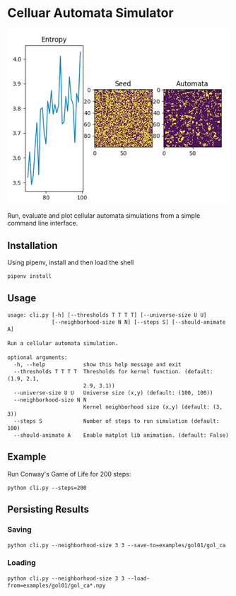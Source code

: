 # Celluar Automata Simulator

![](images/plot-example.png)

Run, evaluate and plot cellular automata simulations from a simple command line interface.

## Installation

Using pipenv, install and then load the shell

```
pipenv install
```

## Usage

```
usage: cli.py [-h] [--thresholds T T T T] [--universe-size U U]
              [--neighborhood-size N N] [--steps S] [--should-animate A]

Run a cellular automata simulation.

optional arguments:
  -h, --help            show this help message and exit
  --thresholds T T T T  Thresholds for kernel function. (default: (1.9, 2.1,
                        2.9, 3.1))
  --universe-size U U   Universe size (x,y) (default: (100, 100))
  --neighborhood-size N N
                        Kernel neighborhood size (x,y) (default: (3, 3))
  --steps S             Number of steps to run simulation (default: 100)
  --should-animate A    Enable matplot lib animation. (default: False)
```

## Example

Run Conway's Game of Life for 200 steps:

```
python cli.py --steps=200
```

## Persisting Results

### Saving

```
python cli.py --neighborhood-size 3 3 --save-to=examples/gol01/gol_ca
```

### Loading

```
python cli.py --neighborhood-size 3 3 --load-from=examples/gol01/gol_ca*.npy
```
